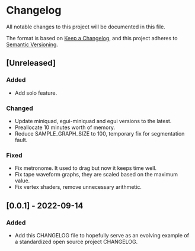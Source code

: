 # Changelog
All notable changes to this project will be documented in this file.

The format is based on [Keep a Changelog](https://keepachangelog.com/en/1.0.0/),
and this project adheres to [Semantic Versioning](https://semver.org/spec/v2.0.0.html).

## [Unreleased]
### Added
- Add solo feature.

### Changed
- Update miniquad, egui-miniquad and egui versions to the latest.
- Preallocate 10 minutes worth of memory.
- Reduce SAMPLE_GRAPH_SIZE to 100, temporary fix for segmentation fault.

### Fixed
- Fix metronome. It used to drag but now it keeps time well.
- Fix tape waveform graphs, they are scaled based on the maximum value.
- Fix vertex shaders, remove unnecessary arithmetic.

## [0.0.1] - 2022-09-14
### Added
- Add this CHANGELOG file to hopefully serve as an evolving example of a
  standardized open source project CHANGELOG.
